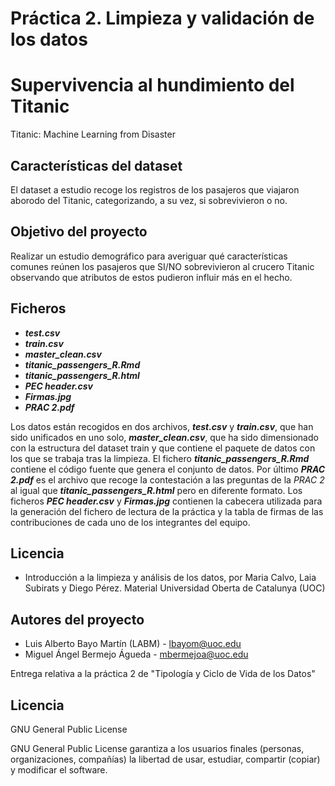 # Práctica 2. Limpieza y validación de los datos 

# Supervivencia al hundimiento del Titanic
Titanic: Machine Learning from Disaster

## Características del dataset
El dataset a estudio recoge los registros de los pasajeros que viajaron aborodo del Titanic, categorizando, a su vez, si sobrevivieron o no.

## Objetivo del proyecto
Realizar un estudio demográfico para averiguar qué características comunes reúnen los pasajeros que SI/NO sobrevivieron al crucero Titanic observando que atributos de estos pudieron influir más en el hecho.

## Ficheros
* _**test.csv**_
* _**train.csv**_
* _**master_clean.csv**_
* _**titanic_passengers_R.Rmd**_
* _**titanic_passengers_R.html**_
* _**PEC header.csv**_
* _**Firmas.jpg**_
* _**PRAC 2.pdf**_

Los datos están recogidos en dos archivos, _**test.csv**_ y _**train.csv**_, que han sido unificados en uno solo, _**master_clean.csv**_, que ha sido dimensionado con la estructura del dataset train y que contiene el paquete de datos con los que se trabaja tras la limpieza. El fichero _**titanic_passengers_R.Rmd**_ contiene el código fuente que genera el conjunto de datos. Por último _**PRAC 2.pdf**_ es el archivo que recoge la contestación a las preguntas de la _PRAC 2_ al igual que _**titanic_passengers_R.html**_ pero en diferente formato.
Los ficheros _**PEC header.csv**_ y _**Firmas.jpg**_ contienen la cabecera  utilizada para la generación del fichero de lectura de la práctica y la tabla de firmas de las contribuciones de cada uno de los integrantes del equipo.

## Licencia
+ Introducción a la limpieza y análisis de los datos, por Maria Calvo, Laia Subirats y Diego Pérez. Material Universidad Oberta de Catalunya (UOC)

## Autores del proyecto
- Luis Alberto Bayo Martín (LABM) - lbayom@uoc.edu
- Miguel Ángel Bermejo Águeda - mbermejoa@uoc.edu

Entrega relativa a la práctica 2 de "Tipología y Ciclo de Vida de los Datos"

## Licencia
GNU General Public License

GNU General Public License garantiza a los usuarios finales (personas, organizaciones, compañías) la libertad de usar, estudiar, compartir (copiar) y modificar el software.
